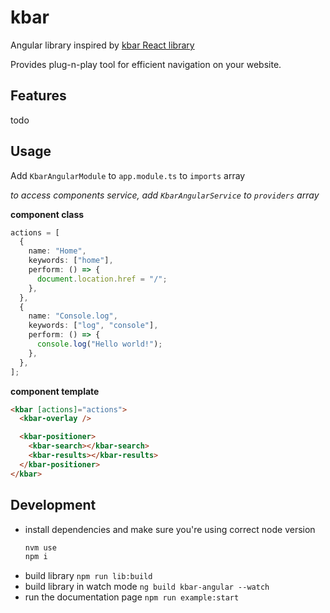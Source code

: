 # kbar

Angular library inspired by [kbar React library](https://github.com/timc1/kbar)

Provides plug-n-play tool for efficient navigation on your website.

## Features

todo

## Usage

Add `KbarAngularModule` to `app.module.ts` to `imports` array

_to access components service, add `KbarAngularService` to `providers` array_

**component class**

```typescript
actions = [
  {
    name: "Home",
    keywords: ["home"],
    perform: () => {
      document.location.href = "/";
    },
  },
  {
    name: "Console.log",
    keywords: ["log", "console"],
    perform: () => {
      console.log("Hello world!");
    },
  },
];
```

**component template**

```html
<kbar [actions]="actions">
  <kbar-overlay />

  <kbar-positioner>
    <kbar-search></kbar-search>
    <kbar-results></kbar-results>
  </kbar-positioner>
</kbar>
```

## Development

- install dependencies and make sure you're using correct node version
  ```bash
  nvm use
  npm i
  ```
- build library `npm run lib:build`
- build library in watch mode `ng build kbar-angular --watch`
- run the documentation page `npm run example:start`
